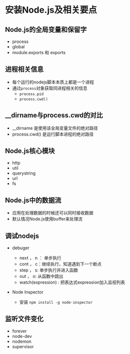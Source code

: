 # 安装Node.js及相关要点
## Node.js的全局变量和保留字
- process
- global
- module.exports 和 exports

## 进程相关信息
- 每个运行的nodejs脚本本质上都是一个进程
- 通过`process`对象获取同进程相关的信息
    * `process.pid`
    * `process.cwd()`

## \_\_dirname与process.cwd的对比
- \_\_dirname 是使用该全局变量文件的绝对路径
- process.cwd() 是运行脚本进程的绝对路径

## Node.js核心模块
- http
- util
- querystring
- url
- fs

## Node.js中的数据流
- 应用在处理数据的时候还可以同时接收数据
- 默认情况Node.js使用buffer来处理流

## 调试nodejs
- debuger
    * next ， n ： 单步执行
    * cont ， c：继续执行，知道遇到下一个断点
    * step ， s: 单步执行并进入函数
    * out ， o: 从函数中跳出
    * watch(expression) : 把表达式expression加入监视列表

- Node Inspector
    * 安装 `npm install -g node-inspector`

## 监听文件变化
- forever
- node-dev
- nodemon
- supervisor
